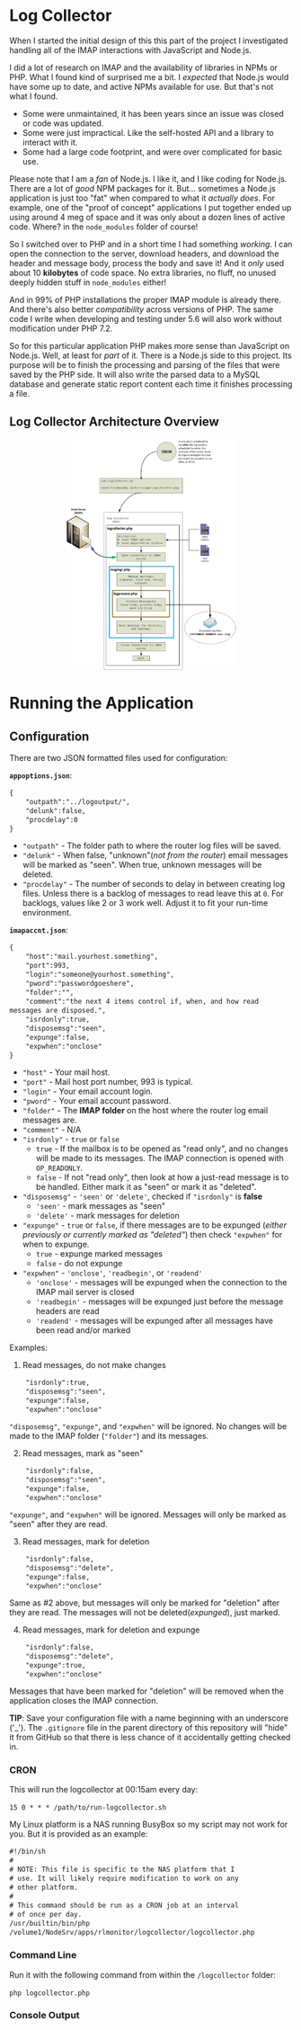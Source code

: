 # Log Collector

When I started the initial design of this this part of the project I investigated handling all of the IMAP interactions with JavaScript and Node.js. 

I did a lot of research on IMAP and the availability of libraries in NPMs or PHP. What I found kind of surprised me a bit. I *expected* that Node.js would have some up to date, and active NPMs available for use. But that's not what I found. 

* Some were unmaintained, it has been years since an issue was closed or code was updated.
* Some were just impractical. Like the self-hosted API and a library to interact with it.
* Some had a large code footprint, and were over complicated for basic use.

Please note that I am a *fan* of Node.js. I like it, and I like coding for Node.js. There are a lot of *good* NPM packages for it. But... sometimes a Node.js application is just too "fat" when compared to what it *actually does*. For example, one of the "proof of concept" applications I put together ended up using around 4 meg of space and it was only about a dozen lines of active code. Where? in the `node_modules` folder of course!

So I switched over to PHP and in a short time I had something *working*. I can open the connection to the server, download headers, and download the header and message body, process the body and save it! And it *only* used about 10 **kilobytes** of code space. No extra libraries, no fluff, no unused deeply hidden stuff in `node_modules` either!

And in 99% of PHP installations the proper IMAP module is already there. And there's also better *compatibility* across versions of PHP. The same code I write when developing and testing under 5.6 will also work without modification under PHP 7.2.

So for this particular application PHP makes more sense than JavaScript on Node.js. Well, at least for *part* of it. There is a Node.js side to this project. Its purpose will be to finish the processing and parsing of the files that were saved by the PHP side. It will also write the parsed data to a MySQL database and generate static report content each time it finishes processing a file.

## Log Collector Architecture Overview 

<p align="center">
  <img src="./mdimg/log-collector-arch.png" alt="Index Page" txt="Log Collector Architecture"  width="60%" height="80%"/>
</p>

# Running the Application

## Configuration

There are two JSON formatted files used for configuration:

**`appoptions.json`**: 

```
{
    "outpath":"../logoutput/",
    "delunk":false,
    "procdelay":0
}
```

* `"outpath"` - The folder path to where the router log files will be saved.
* `"delunk"` - When false, "unknown"(*not from the router*) email messages will be marked as "seen". When true, unknown messages will be deleted.
* `"procdelay"` - The number of seconds to delay in between creating log files. Unless there is a backlog of messages to read leave this at `0`. For backlogs, values like 2 or 3 work well. Adjust it to fit your run-time environment.

**`imapaccnt.json`**: 

```
{
    "host":"mail.yourhost.something",
    "port":993,
    "login":"someone@yourhost.something",
    "pword":"passwordgoeshere",
    "folder":"",
    "comment":"the next 4 items control if, when, and how read messages are disposed.",
    "isrdonly":true,
    "disposemsg":"seen",
    "expunge":false,
    "expwhen":"onclose"
}
```

* `"host"` - Your mail host.
* `"port"` - Mail host port number, 993 is typical.
* `"login"` - Your email account login.
* `"pword"` - Your email account password.
* `"folder"` - The **IMAP folder** on the host where the router log email messages are.
* `"comment"` - N/A
* `"isrdonly"` - `true` or `false`
  * `true` - If the mailbox is to be opened as "read only", and no changes will be made to its messages. The IMAP connection is opened with `OP_READONLY`. 
  * `false` - If not "read only", then look at how a just-read message is to be handled. Either mark it as "seen" or mark it as "deleted".
* `"disposemsg"` - `'seen'` or `'delete'`, checked if `"isrdonly"` is **false**
  * `'seen'` - mark messages as "seen"
  * `'delete'` - mark messages for deletion
* `"expunge"` - `true` or `false`, if there messages are to be expunged (*either previously or currently marked as "deleted"*) then check `"expwhen"` for when to expunge.
  * `true` - expunge marked messages
  * `false` - do not expunge
* `"expwhen"` - `'onclose'`, `'readbegin'`, or `'readend'`
  * `'onclose'` - messages will be expunged when the connection to the IMAP mail server is closed
  * `'readbegin'` - messages will be expunged just before the message headers are read
  * `'readend'` - messages will be expunged after all messages have been read and/or marked

Examples:

1) Read messages, do not make changes

```
    "isrdonly":true,
    "disposemsg":"seen",
    "expunge":false,
    "expwhen":"onclose"
```

`"disposemsg"`, `"expunge"`, and `"expwhen"` will be ignored. No changes will be made to the IMAP folder (`"folder"`) and its messages.

2) Read messages, mark as "seen"
```
    "isrdonly":false,
    "disposemsg":"seen",
    "expunge":false,
    "expwhen":"onclose"
```

`"expunge"`, and `"expwhen"` will be ignored. Messages will only be marked as "seen" after they are read.

3) Read messages, mark for deletion
```
    "isrdonly":false,
    "disposemsg":"delete",
    "expunge":false,
    "expwhen":"onclose"
```

Same as #2 above, but messages will only be marked for "deletion" after they are read. The messages will not be deleted(*expunged*), just marked.

4) Read messages, mark for deletion and expunge

```
    "isrdonly":false,
    "disposemsg":"delete",
    "expunge":true,
    "expwhen":"onclose"
```

Messages that have been marked for "deletion" will be removed when the application closes the IMAP connection.

**TIP**: Save your configuration file with a name beginning with an underscore ('_'). The `.gitignore` file in the parent directory of this repository will "hide" it from GitHub so that there is less chance of it accidentally getting checked in.

### CRON

This will run the logcollector at 00:15am every day:

`15 0 * * * /path/to/run-logcollector.sh`

My Linux platform is a NAS running BusyBox so my script may not work for you. But it is provided as an example:

```
#!/bin/sh
#
# NOTE: This file is specific to the NAS platform that I
# use. It will likely require modification to work on any
# other platform.
# 
# This command should be run as a CRON job at an interval 
# of once per day.
/usr/builtin/bin/php /volume1/NodeSrv/apps/rlmonitor/logcollector/logcollector.php
```
### Command Line

Run it with the following command from within the `/logcollector` folder:

`php logcollector.php`

### Console Output



